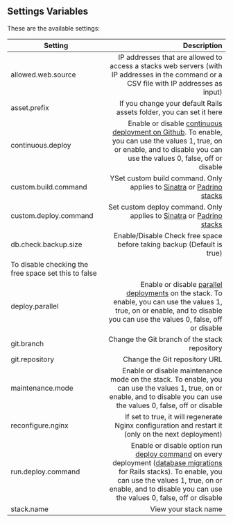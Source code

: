 


## Settings Variables

These are the available settings:

|		Setting 		   |  Description    |
|--------------------------| ----------------:|
|allowed.web.source				   | IP addresses that are allowed to access a stacks web servers (with IP addresses in the command or a CSV file with IP addresses as input) |
|asset.prefix		   		| If you change your default Rails assets folder, you can set it here |
|continuous.deploy	   | Enable or disable [continuous deployment on Github](). To enable, you can use the values 1, true, on or enable, and to disable you can use the values 0, false, off or disable |
|custom.build.command 	   | YSet custom build command. Only applies to [Sinatra]() or [Padrino stacks]() |
|custom.deploy.command			   | Set custom deploy command. Only applies to [Sinatra]() or [Padrino stacks]() |
|db.check.backup.size		   		| Enable/Disable Check free space before taking backup (Default is true) 
To disable checking the free space set this to false|
|deploy.parallel	   | Enable or disable [parallel deployments]() on the stack. To enable, you can use the values 1, true, on or enable, and to disable you can use the values 0, false, off or disable |
|git.branch 	   | Change the Git branch of the stack repository |
|git.repository	   | Change the Git repository URL|
|maintenance.mode			   |Enable or disable maintenance mode on the stack. To enable, you can use the values 1, true, on or enable, and to disable you can use the values 0, false, off or disable|
|reconfigure.nginx		   		| If set to true, it will regenerate Nginx configuration and restart it (only on the next deployment)|
|run.deploy.command	   | Enable or disable option run [deploy command]() on every deployment ([database migrations]() for Rails stacks). To enable, you can use the values 1, true, on or enable, and to disable you can use the values 0, false, off or disable |
|stack.name 	   | View your stack name |
